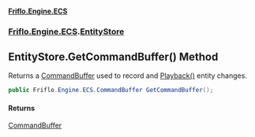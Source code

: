 #### [Friflo.Engine.ECS](index.md 'index')
### [Friflo.Engine.ECS](Friflo.Engine.ECS.md 'Friflo.Engine.ECS').[EntityStore](EntityStore.md 'Friflo.Engine.ECS.EntityStore')

## EntityStore.GetCommandBuffer() Method

Returns a [CommandBuffer](CommandBuffer.md 'Friflo.Engine.ECS.CommandBuffer') used to record and [Playback()](CommandBuffer.Playback().md 'Friflo.Engine.ECS.CommandBuffer.Playback()') entity changes.

```csharp
public Friflo.Engine.ECS.CommandBuffer GetCommandBuffer();
```

#### Returns
[CommandBuffer](CommandBuffer.md 'Friflo.Engine.ECS.CommandBuffer')